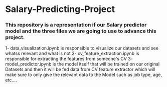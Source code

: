 # Salary-Predicting-Project

### This repository is a representation if our Salary predictor model and the three files we are going to use to advance this project.

1- data_visualization.ipynb is responsible to visualize our datasets and see whatss relevant and what is not
2- cv_feature_extraction.ipynb is responsible for extracting the features from someone's CV
3- model_predictor.ipynb is the model itself that will be trained on our original Datasets and then it will be fed data from CV feature extractor which will make sure to only give the relevant data to the Model such as job type, age, etc....
